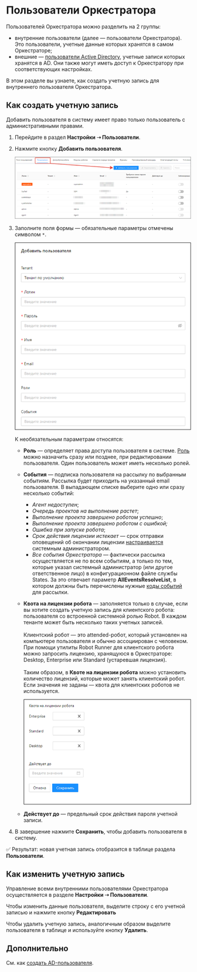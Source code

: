 # Пользователи Оркестратора

Пользователей Оркестратора можно разделить на 2 группы:
* внутренние пользователи (далее — пользователи Оркестратора). Это пользователи, учетные данные которых хранятся в самом Оркестраторе;
* внешние — [пользователи Active Directory](https://docs.primo-rpa.ru/primo-rpa/orchestrator/settings/users/ad-users), учетные записи которых хранятся в AD. Они также могут иметь доступ к Оркестратору при соответствующих настройках.

В этом разделе вы узнаете, как создать учетную запись для внутреннего пользователя Оркестратора.

## Как создать учетную запись
Добавить пользователя в систему имеет право только пользователь с административными правами.

1. Перейдите в раздел **Настройки ➝ Пользователи**.
2. Нажмите кнопку **Добавить пользователя**.
   
   ![](<../../../.gitbook/assets/users-ui.png>)

3. Заполните поля формы — обязательные параметры отмечены символом `*`.
   
   ![](<../../../.gitbook/assets/add-user-ui-1.png>)
   
   К необязательным параметрам относятся: 
   * **Роль** — определяет права доступа пользователя в системе. [Роль]((https://docs.primo-rpa.ru/primo-rpa/orchestrator/settings/users/roles)) можно назначить сразу или позднее, при редактировании пользователя. Один пользователь может иметь несколько ролей. 
   * **События** — подписка пользователя на рассылку по выбранным событиям. Рассылка будет приходить на указанный email пользователя. В выпадающем списке выберите одно или сразу несколько событий:
     * *Агент недоступен*;
     * *Очередь проектов на выполнение растет*;
     * *Выполнение проекта завершено роботом успешно*;
     * *Выполнение проекта завершено роботом с ошибкой;*
     * *Ошибка при запуске робота*;
     * *Срок действия лицензии истекает* — срок отправки оповещений об окончании лицензии [настраивается](https://docs.primo-rpa.ru/primo-rpa/orchestrator/fine-tuning/notification-settings) системным администратором.
     * *Все события Оркестратора* — фактически рассылка осуществляется не по всем событиям, а только по тем, которые указал системный администратор (или другое ответственное лицо) в конфигурационном файле службы States. За это отвечает параметр **AllEventsResolveList**, в котором должны быть перечислены нужные [коды событий](https://docs.primo-rpa.ru/primo-rpa/orchestrator/appendix/appendix3) для рассылки.

   * **Квота на лицензии робота** — заполняется только в случае, если вы хотите создать учетную запись для клиентского робота: пользователя со встроенной системной ролью Robot. В каждом тенанте может быть несколько таких учетных записей.\
     \
     Клиентский робот — это attended-робот, который установлен на компьютере пользователя и обычно ассоциирован с человеком. При помощи утилиты Robot Runner для клиентского робота можно запросить лицензию, хранящуюся в Оркестраторе: Desktop, Enterprise или Standard (устаревшая лицензия).\
     \
     Таким образом, в **Квоте на лицензии робота** можно установить количество лицензий, которые может занять клиентский робот. Если значения не заданы — квота для клиентских роботов не используется.
     
     ![](<../../../.gitbook/assets/add-user-ui-2.png>)
   
   * **Действует до** — предельный срок действия пароля учетной записи. 

4. В завершение нажмите **Сохранить**, чтобы добавить пользователя в систему.

:white_check_mark: Результат: новая учетная запись отобразится в таблице раздела **Пользователи**. 

## Как изменить учетную запись

Управление всеми внутренними пользователями Оркестратора осуществляется в разделе **Настройки ➝ Пользователи**. 

Чтобы изменить данные пользователя, выделите строку с его учетной записью и нажмите кнопку **Редактировать**

Чтобы удалить учетную запись, аналогичным образом выделите пользователя в таблице и используйте кнопку **Удалить**.

##  Дополнительно

См. как [создать AD-пользователя](https://docs.primo-rpa.ru/primo-rpa/orchestrator/settings/users/ad-users).
